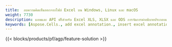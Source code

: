 ```yaml
---
title:  ลบความคิดเห็นออกจากไฟล์ Excel บน Windows, Linux และ macOS
weight: 7730
description: แอพและ API ฟรีสำหรับ Excel XLS, XLSX และ ODS การจัดการคำอธิบายประกอบและความคิดเห็น
keywords: [Aspose.Cells., add excel annotation., insert excel annotation., access excel annotation., remove excel annotation., delete excel annotation., add annotation in excel., insert annotation in excel., access annotation in excel., remove annotation in excel., delete annotation in excel]
---
```

{{< blocks/products/pf/agp/feature-solution >}} 

